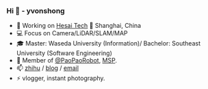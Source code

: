 ###  Hi 👋 - yvonshong
- 🚛 Working on [Hesai Tech](http://hesaitech.com/) 📍 Shanghai, China
- 💻 Focus on Camera/LiDAR/SLAM/MAP
- 🎓 Master: Waseda University (Information)/ Bachelor: Southeast University (Software Engineering)
- 💬 Member of [@PaoPaoRobot](https://github.com/PaoPaoRobot/), [MSP](https://studentambassadors.microsoft.com/zh-cn).
- 📫 [zhihu](https://www.zhihu.com/people/yvonshong/columns) / [blog](http://www.shong.win) / [email](mailto://yvon@shong.win)
- ⚡ vlogger, instant photography.
